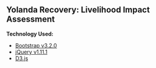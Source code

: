 ## Yolanda Recovery: Livelihood Impact Assessment


**Technology Used:**
- [Bootstrap v3.2.0](http://getbootstrap.com/)
- [jQuery v1.11.1](https://ajax.googleapis.com/ajax/libs/jquery/1.11.1/jquery.min.js)
- [D3.js](http://d3js.org/)